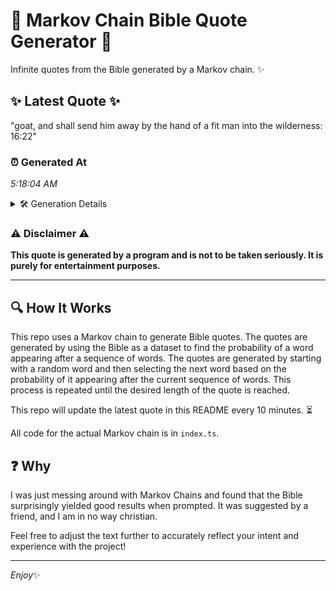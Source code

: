 # 📖 Markov Chain Bible Quote Generator 📖

Infinite quotes from the Bible generated by a Markov chain. ✨

## ✨ Latest Quote ✨
"goat, and shall send him away by the hand of a fit man into the wilderness: 16:22"

### ⏰ Generated At
*5:18:04 AM*

<details>
    <summary>🛠️ Generation Details</summary>
    <p>
        <strong>🌱 Seed:</strong> goat,<br>
        <strong>🔄 Iterations:</strong> 16<br>
        <strong>📜 Context History:</strong><br>[ goat, ]: and<br>[ goat,, and ]: shall<br>[ goat,, and, shall ]: send<br>[ goat,, and, shall, send ]: him<br>[ goat,, and, shall, send, him ]: away<br>[ goat,, and, shall, send, him, away ]: by<br>[ and, shall, send, him, away, by ]: the<br>[ shall, send, him, away, by, the ]: hand<br>[ send, him, away, by, the, hand ]: of<br>[ him, away, by, the, hand, of ]: a<br>[ away, by, the, hand, of, a ]: fit<br>[ by, the, hand, of, a, fit ]: man<br>[ the, hand, of, a, fit, man ]: into<br>[ hand, of, a, fit, man, into ]: the<br>[ of, a, fit, man, into, the ]: wilderness:<br>[ a, fit, man, into, the, wilderness: ]: 16:22<br>
    </p>
</details>

### ⚠️ Disclaimer ⚠️
**This quote is generated by a program and is not to be taken seriously. It is purely for entertainment purposes.**

---

## 🔍 How It Works

This repo uses a Markov chain to generate Bible quotes. The quotes are generated by using the Bible as a dataset to find the probability of a word appearing after a sequence of words. The quotes are generated by starting with a random word and then selecting the next word based on the probability of it appearing after the current sequence of words. This process is repeated until the desired length of the quote is reached.

This repo will update the latest quote in this README every 10 minutes. ⏳

All code for the actual Markov chain is in `index.ts`.

## ❓ Why

I was just messing around with Markov Chains and found that the Bible surprisingly yielded good results when prompted. 
It was suggested by a friend, and I am in no way christian.

Feel free to adjust the text further to accurately reflect your intent and experience with the project!

---

*Enjoy*✨
